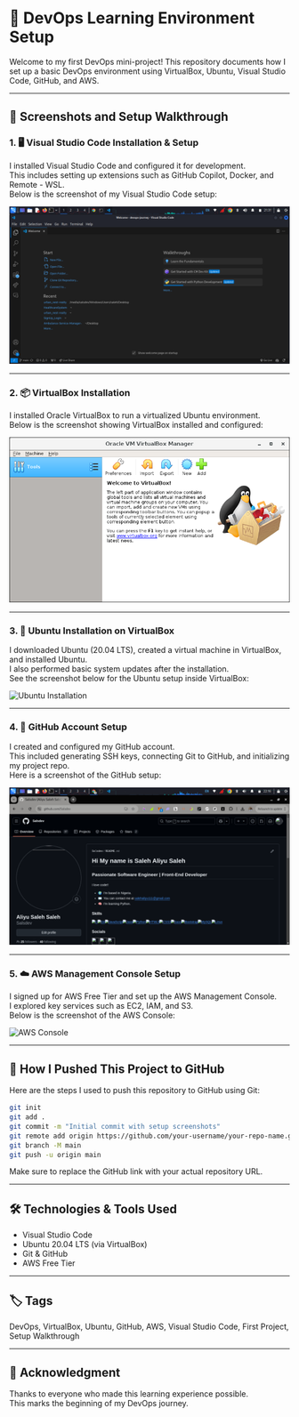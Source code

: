 # 🚀 DevOps Learning Environment Setup

Welcome to my first DevOps mini-project! This repository documents how I set up a basic DevOps environment using VirtualBox, Ubuntu, Visual Studio Code, GitHub, and AWS.

---

## 📸 Screenshots and Setup Walkthrough

### 1. 🖥️ Visual Studio Code Installation & Setup

I installed Visual Studio Code and configured it for development.  
This includes setting up extensions such as GitHub Copilot, Docker, and Remote - WSL.  
Below is the screenshot of my Visual Studio Code setup:

![Visual Studio Code](./screenshots/vscode.png)

---

### 2. 📦 VirtualBox Installation

I installed Oracle VirtualBox to run a virtualized Ubuntu environment.  
Below is the screenshot showing VirtualBox installed and configured:

![VirtualBox](./screenshots/virtualbox.png)

---

### 3. 🐧 Ubuntu Installation on VirtualBox

I downloaded Ubuntu (20.04 LTS), created a virtual machine in VirtualBox, and installed Ubuntu.  
I also performed basic system updates after the installation.  
See the screenshot below for the Ubuntu setup inside VirtualBox:

![Ubuntu Installation](./screenshots/ubuntu-installation.png)

---

### 4. 🐙 GitHub Account Setup

I created and configured my GitHub account.  
This included generating SSH keys, connecting Git to GitHub, and initializing my project repo.  
Here is a screenshot of the GitHub setup:

![GitHub Setup](./screenshots/github-setup.png)

---

### 5. ☁️ AWS Management Console Setup

I signed up for AWS Free Tier and set up the AWS Management Console.  
I explored key services such as EC2, IAM, and S3.  
Below is the screenshot of the AWS Console:

![AWS Console](./screenshots/aws-console.png)

---

## 🔼 How I Pushed This Project to GitHub

Here are the steps I used to push this repository to GitHub using Git:

```bash
git init
git add .
git commit -m "Initial commit with setup screenshots"
git remote add origin https://github.com/your-username/your-repo-name.git
git branch -M main
git push -u origin main
```

Make sure to replace the GitHub link with your actual repository URL.

---

## 🛠 Technologies & Tools Used

- Visual Studio Code
- Ubuntu 20.04 LTS (via VirtualBox)
- Git & GitHub
- AWS Free Tier

---

## 🏷️ Tags

DevOps, VirtualBox, Ubuntu, GitHub, AWS, Visual Studio Code, First Project, Setup Walkthrough

---

## 🙌 Acknowledgment

Thanks to everyone who made this learning experience possible.  
This marks the beginning of my DevOps journey.

